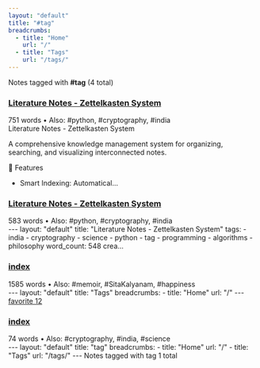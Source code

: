```yaml
---
layout: "default"
title: "#tag"
breadcrumbs:
  - title: "Home"
    url: "/"
  - title: "Tags"
    url: "/tags/"
---
```

Notes tagged with **#tag** (4 total)

<div class="note-grid">

<div class="note-card">
    <h3><a href="readme/">Literature Notes - Zettelkasten System</a></h3>
    <div class="note-meta">
        751 words
        • Also: #python, #cryptography, #india
    </div>
    <div class="note-excerpt">Literature Notes - Zettelkasten System

A comprehensive knowledge management system for organizing, searching, and visualizing interconnected notes.

 🧠 Features

- Smart Indexing: Automatical...</div>
</div>

<div class="note-card">
    <h3><a href="docs/readme/index/">Literature Notes - Zettelkasten System</a></h3>
    <div class="note-meta">
        583 words
        • Also: #python, #cryptography, #india
    </div>
    <div class="note-excerpt">---
layout: "default"
title: "Literature Notes - Zettelkasten System"
tags:
  - india
  - cryptography
  - science
  - python
  - tag
  - programming
  - algorithms
  - philosophy
word_count: 548
crea...</div>
</div>

<div class="note-card">
    <h3><a href="docs/tags/index/">index</a></h3>
    <div class="note-meta">
        1585 words
        • Also: #memoir, #SitaKalyanam, #happiness
    </div>
    <div class="note-excerpt">---
layout: "default"
title: "Tags"
breadcrumbs:
  - title: "Home"
    url: "/"
---
<div class="tag-cloud">
<a href="favorite/" class="tag" style="--tag-weight: 1.0">favorite 12</a>
<a href="progra...</div>
</div>

<div class="note-card">
    <h3><a href="docs/tags/tag/index/">index</a></h3>
    <div class="note-meta">
        74 words
        • Also: #cryptography, #india, #science
    </div>
    <div class="note-excerpt">---
layout: "default"
title: "tag"
breadcrumbs:
  - title: "Home"
    url: "/"
  - title: "Tags"
    url: "/tags/"
---
Notes tagged with tag 1 total

<div class="note-grid">

<div class="note-...</div>
</div>
</div>